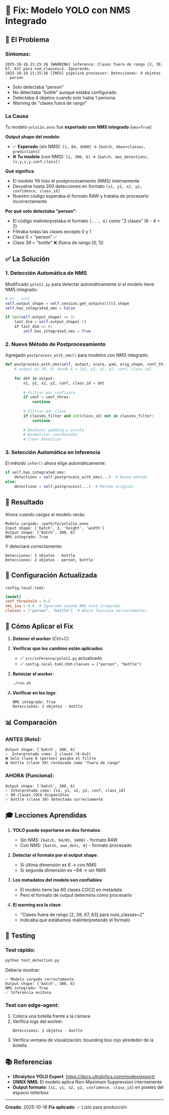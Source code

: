 # 🔧 Fix: Modelo YOLO con NMS Integrado

## 🐛 El Problema

### Síntomas:
```
2025-10-18 21:25:26 [WARNING] inference: Clases fuera de rango [2, 39, 67, 63] para num_classes=2. Ignorando.
2025-10-18 21:25:26 [INFO] pipeline.processor: Detecciones: 4 objetos - person
```

- Solo detectaba "person"
- No detectaba "bottle" aunque estaba configurado
- Detectaba 4 objetos cuando solo había 1 persona
- Warning de "clases fuera de rango"

### La Causa

Tu modelo `yolo11n.onnx` fue **exportado con NMS integrado** (`nms=True`):

**Output shape del modelo**:
- ✅ **Esperado** (sin NMS): `[1, 84, 8400]` → `[batch, bbox+classes, predictions]`
- ❌ **Tu modelo** (con NMS): `[1, 300, 6]` → `[batch, max_detections, [x,y,x,y,conf,class]]`

**Qué significa**:
- El modelo YA hizo el postprocesamiento (NMS) internamente
- Devuelve hasta 300 detecciones en formato `[x1, y1, x2, y2, confidence, class_id]`
- Nuestro código esperaba el formato RAW y trataba de procesarlo incorrectamente

**Por qué solo detectaba "person"**:
- El código malinterpretaba el formato `[..., 6]` como "2 clases" (6 - 4 = 2)
- Filtraba todas las clases excepto 0 y 1
- Clase 0 = "person" ✅
- Clase 39 = "bottle" ❌ (fuera de rango [0, 1])

## ✅ La Solución

### 1. Detección Automática de NMS

Modificado `yolo11.py` para detectar automáticamente si el modelo tiene NMS integrado:

```python
# En __init__
self.output_shape = self.session.get_outputs()[0].shape
self.has_integrated_nms = False

if len(self.output_shape) == 3:
    last_dim = self.output_shape[-1]
    if last_dim == 6:
        self.has_integrated_nms = True
```

### 2. Nuevo Método de Postprocesamiento

Agregado `postprocess_with_nms()` para modelos con NMS integrado:

```python
def postprocess_with_nms(self, output, scale, pad, orig_shape, conf_thres, classes_filter):
    # output es (N, 6) donde 6 = [x1, y1, x2, y2, conf, class_id]
    
    for det in output:
        x1, y1, x2, y2, conf, class_id = det
        
        # Filtrar por confianza
        if conf < conf_thres:
            continue
        
        # Filtrar por clase
        if classes_filter and int(class_id) not in classes_filter:
            continue
        
        # Deshacer padding y escala
        # Normalizar coordenadas
        # Crear Detection
```

### 3. Selección Automática en Inferencia

El método `infer()` ahora elige automáticamente:

```python
if self.has_integrated_nms:
    detections = self.postprocess_with_nms(...)  # Nuevo método
else:
    detections = self.postprocess(...)  # Método original
```

## 🎯 Resultado

Ahora cuando cargas el modelo verás:

```
Modelo cargado: /path/to/yolo11n.onnx
Input shape: ['batch', 3, 'height', 'width']
Output shape: ['batch', 300, 6]
NMS integrado: True
```

Y detectará correctamente:

```
Detecciones: 1 objetos - bottle
Detecciones: 2 objetos - person, bottle
```

## 📝 Configuración Actualizada

`config.local.toml`:
```toml
[model]
conf_threshold = 0.5
nms_iou = 0.6  # Ignorado cuando NMS está integrado
classes = ["person", "bottle"]  # Ahora funciona correctamente!
```

## 🔄 Cómo Aplicar el Fix

1. **Detener el worker** (Ctrl+C)

2. **Verificar que los cambios están aplicados**:
   - ✅ `src/inference/yolo11.py` actualizado
   - ✅ `config.local.toml` con `classes = ["person", "bottle"]`

3. **Reiniciar el worker**:
   ```bash
   ./run.sh
   ```

4. **Verificar en los logs**:
   ```
   NMS integrado: True
   Detecciones: 1 objetos - bottle
   ```

## 📊 Comparación

### ANTES (Roto):
```
Output shape: ['batch', 300, 6]
⚠️  Interpretado como: 2 clases (6-4=2)
❌ Solo clase 0 (person) pasaba el filtro
❌ bottle (clase 39) rechazada como "fuera de rango"
```

### AHORA (Funciona):
```
Output shape: ['batch', 300, 6]
✅ Interpretado como: [x1, y1, x2, y2, conf, class_id]
✅ 80 clases COCO disponibles
✅ bottle (clase 39) detectada correctamente
```

## 🎓 Lecciones Aprendidas

1. **YOLO puede exportarse en dos formatos**:
   - Sin NMS: `[batch, 84/85, 8400]` - formato RAW
   - Con NMS: `[batch, max_dets, 6]` - formato procesado

2. **Detectar el formato por el output shape**:
   - Si última dimensión es 6 → con NMS
   - Si segunda dimensión es ~84 → sin NMS

3. **Los metadatos del modelo son confiables**:
   - El modelo tiene las 80 clases COCO en metadata
   - Pero el formato de output determina cómo procesarlo

4. **El warning era la clave**:
   - "Clases fuera de rango [2, 39, 67, 63] para num_classes=2"
   - Indicaba que estábamos malinterpretando el formato

## 🚀 Testing

### Test rápido:
```bash
python test_detection.py
```

Debería mostrar:
```
✅ Modelo cargado correctamente
Output shape: ['batch', 300, 6]
NMS integrado: True
✅ Inferencia exitosa
```

### Test con edge-agent:

1. Coloca una botella frente a la cámara
2. Verifica logs del worker:
   ```
   Detecciones: 1 objetos - bottle
   ```
3. Verifica ventana de visualización: bounding box rojo alrededor de la botella

## 📚 Referencias

- **Ultralytics YOLO Export**: https://docs.ultralytics.com/modes/export/
- **ONNX NMS**: El modelo aplica Non-Maximum Suppression internamente
- **Output formato**: `[x1, y1, x2, y2, confidence, class_id]` en píxeles del espacio letterbox

---

**Creado**: 2025-10-18
**Fix aplicado**: ✅ Listo para producción
